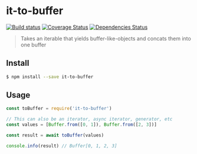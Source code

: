 # it-to-buffer

[![Build status](https://github.com/achingbrain/it/actions/workflows/test.yml/badge.svg?branch=master)](https://github.com/achingbrain/it/actions/workflows/test.yml) [![Coverage Status](https://coveralls.io/repos/github/achingbrain/it/badge.svg?branch=master)](https://coveralls.io/github/achingbrain/it?branch=master) [![Dependencies Status](https://david-dm.org/achingbrain/it/status.svg?path=packages/it-to-buffer)](https://david-dm.org/achingbrain/it?path=packages/it-to-buffer)

> Takes an iterable that yields buffer-like-objects and concats them into one buffer

## Install

```sh
$ npm install --save it-to-buffer
```

## Usage

```javascript
const toBuffer = require('it-to-buffer')

// This can also be an iterator, async iterator, generator, etc
const values = [Buffer.from([0, 1]), Buffer.from([2, 3])]

const result = await toBuffer(values)

console.info(result) // Buffer[0, 1, 2, 3]
```
